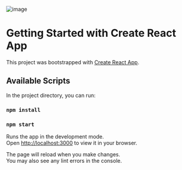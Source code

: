 ![image](https://github.com/gilang323/quiz/assets/118190313/73c0e37c-c0e9-452a-a3b3-6776e2773e4f)





# Getting Started with Create React App

This project was bootstrapped with [Create React App](https://github.com/facebook/create-react-app).

## Available Scripts

In the project directory, you can run:


### `npm install`
### `npm start`

Runs the app in the development mode.\
Open [http://localhost:3000](http://localhost:3000) to view it in your browser.

The page will reload when you make changes.\
You may also see any lint errors in the console.

